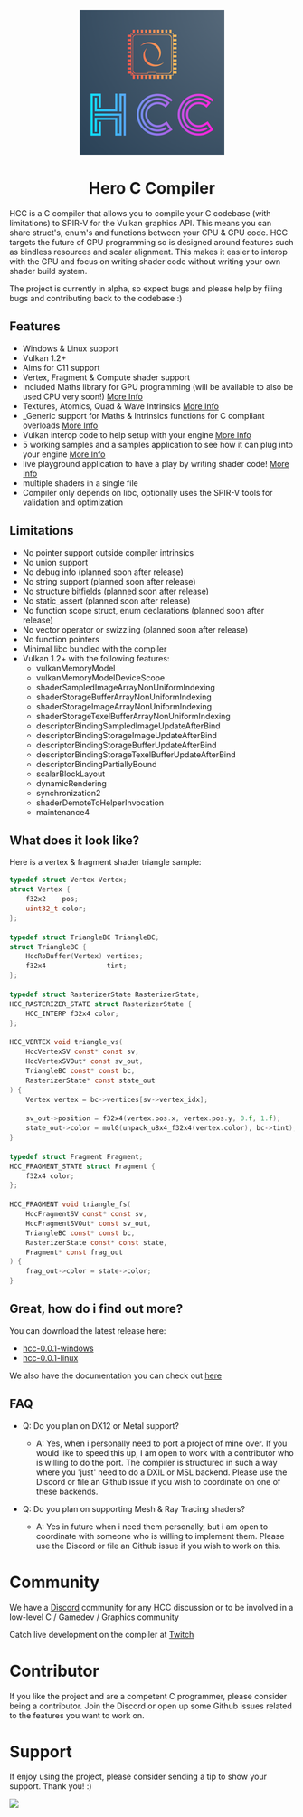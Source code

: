 
<p align="center">
	<img src="logo/logo-256.png">
</p>

<center><h1 align="center">Hero C Compiler</h1></center>

HCC is a C compiler that allows you to compile your C codebase (with limitations) to SPIR-V for the Vulkan graphics API. This means you can share struct's, enum's and functions between your CPU & GPU code. HCC targets the future of GPU programming so is designed around features such as bindless resources and scalar alignment. This makes it easier to interop with the GPU and focus on writing shader code without writing your own shader build system.

The project is currently in alpha, so expect bugs and please help by filing bugs and contributing back to the codebase :)

## Features
- Windows & Linux support
- Vulkan 1.2+
- Aims for C11 support
- Vertex, Fragment & Compute shader support
- Included Maths library for GPU programming (will be available to also be used CPU very soon!) [More Info]()
- Textures, Atomics, Quad & Wave Intrinsics [More Info]()
- \_Generic support for Maths & Intrinsics functions for C compliant overloads [More Info]()
- Vulkan interop code to help setup with your engine [More Info]()
- 5 working samples and a samples application to see how it can plug into your engine [More Info]()
- live playground application to have a play by writing shader code! [More Info]()
- multiple shaders in a single file
- Compiler only depends on libc, optionally uses the SPIR-V tools for validation and optimization

## Limitations
- No pointer support outside compiler intrinsics
- No union support
- No debug info (planned soon after release)
- No string support (planned soon after release)
- No structure bitfields (planned soon after release)
- No static_assert (planned soon after release)
- No function scope struct, enum declarations (planned soon after release)
- No vector operator or swizzling (planned soon after release)
- No function pointers
- Minimal libc bundled with the compiler
- Vulkan 1.2+ with the following features:
	- vulkanMemoryModel
	- vulkanMemoryModelDeviceScope
	- shaderSampledImageArrayNonUniformIndexing
	- shaderStorageBufferArrayNonUniformIndexing
	- shaderStorageImageArrayNonUniformIndexing
	- shaderStorageTexelBufferArrayNonUniformIndexing
	- descriptorBindingSampledImageUpdateAfterBind
	- descriptorBindingStorageImageUpdateAfterBind
	- descriptorBindingStorageBufferUpdateAfterBind
	- descriptorBindingStorageTexelBufferUpdateAfterBind
	- descriptorBindingPartiallyBound
	- scalarBlockLayout
	- dynamicRendering
	- synchronization2
	- shaderDemoteToHelperInvocation
	- maintenance4

## What does it look like?

Here is a vertex & fragment shader triangle sample:
```c
typedef struct Vertex Vertex;
struct Vertex {
    f32x2    pos;
    uint32_t color;
};

typedef struct TriangleBC TriangleBC;
struct TriangleBC {
    HccRoBuffer(Vertex) vertices;
    f32x4               tint;
};

typedef struct RasterizerState RasterizerState;
HCC_RASTERIZER_STATE struct RasterizerState {
    HCC_INTERP f32x4 color;
};

HCC_VERTEX void triangle_vs(
    HccVertexSV const* const sv,
    HccVertexSVOut* const sv_out,
    TriangleBC const* const bc,
    RasterizerState* const state_out
) {
    Vertex vertex = bc->vertices[sv->vertex_idx];

    sv_out->position = f32x4(vertex.pos.x, vertex.pos.y, 0.f, 1.f);
    state_out->color = mulG(unpack_u8x4_f32x4(vertex.color), bc->tint);
}

typedef struct Fragment Fragment;
HCC_FRAGMENT_STATE struct Fragment {
    f32x4 color;
};

HCC_FRAGMENT void triangle_fs(
    HccFragmentSV const* const sv,
    HccFragmentSVOut* const sv_out,
    TriangleBC const* const bc,
    RasterizerState const* const state,
    Fragment* const frag_out
) {
    frag_out->color = state->color;
}
```

## Great, how do i find out more?

You can download the latest release here:
- [hcc-0.0.1-windows]()
- [hcc-0.0.1-linux]()

We also have the documentation you can check out [here]()

## FAQ
- Q: Do you plan on DX12 or Metal support?
	- A: Yes, when i personally need to port a project of mine over.
	If you would like to speed this up, I am open to work with a contributor who is willing to do the port.
	The compiler is structured in such a way where you 'just' need to do a DXIL or MSL backend. Please use the Discord or file an Github issue if you wish to coordinate on one of these backends.

- Q: Do you plan on supporting Mesh & Ray Tracing shaders?
	- A: Yes in future when i need them personally, but i am open to coordinate with someone who is willing to implement them. Please use the Discord or file an Github issue if you wish to work on this.

# Community

We have a [Discord](https://discord.gg/FUsK4z97C9) community for any HCC discussion or to be involved in a low-level C / Gamedev / Graphics community

Catch live development on the compiler at [Twitch](https://twitch.tv/hero_dev)

# Contributor

If you like the project and are a competent C programmer, please consider being a contributor. Join the Discord or open up some Github issues related to the features you want to work on.

# Support

If enjoy using the project, please consider sending a tip to show your support. Thank you! :)

[![](https://storage.ko-fi.com/cdn/brandasset/kofi_bg_tag_white.png)](https://ko-fi.com/hero_dev)


